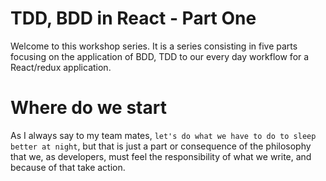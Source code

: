 TDD, BDD in React - Part One
===

Welcome to this workshop series. It is a series consisting in five parts focusing on the application of BDD, TDD to our every day workflow for a React/redux application.

# Where do we start

As I always say to my team mates, `let's do what we have to do to sleep better at night`, but that is just a part or consequence of the philosophy that we, as developers, must feel the responsibility of what we write, and because of that take action.